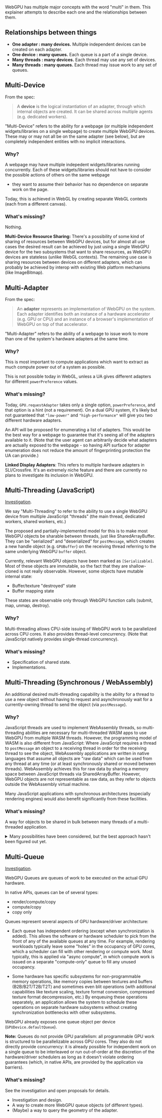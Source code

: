 WebGPU has multiple major concepts with the word "multi" in them. This explainer attempts to
describe each one and the relationships between them.


## Relationships between things

- **One adapter : many devices.**
    Multiple independent devices can be created on each adapter.
- **One device : many queues.**
    Each queue is a part of a single device.
- **Many threads : many devices.**
    Each thread may use any set of devices.
- **Many threads : many queues.**
    Each thread may issue work to any set of queues.


## Multi-Device

From the spec:

> A **device** is the logical instantiation of an adapter, through which internal objects are
> created. It can be shared across multiple agents (e.g. dedicated workers).

"Multi-Device" refers to the ability for a webpage (or multiple independent widgets/libraries on
a single webpage) to create multiple WebGPU devices. These may or may not all be on the same
adapter (see below), but are completely independent entities with no implicit interactions.

### Why?

A webpage may have multiple indepedent widgets/libraries running concurrently. Each of these
widgets/libraries should not have to consider the possible actions of others on the same webpage
- they want to assume their behavior has no dependence on separate work on the page.

Today, this is achieved in WebGL by creating separate WebGL contexts (each from a different canvas).

### What's missing?

Nothing.

**Multi-Device Resource Sharing:**
There's a possibility of some kind of sharing of resources between WebGPU devices, but for almost
all use cases the desired result can be achieved by just using a single WebGPU device for the two
subsystems that want to share resources, as WebGPU devices are stateless (unlike WebGL contexts).
The remaining use case is sharing resources between devices on different adapters, which can
probably be achieved by interop with existing Web platform mechanisms (like ImageBitmap).


## Multi-Adapter

From the spec:

> An **adapter** represents an implementation of WebGPU on the system. Each adapter identifies
> both an instance of a hardware accelerator (e.g. GPU or CPU) and an instance of a browser's
> implementation of WebGPU on top of that accelerator.

"Multi-Adapter" refers to the ability of a webpage to issue work to more than one of the system's
hardware adapters at the same time.

### Why?

This is most important to compute applications which want to extract as much compute power out of a
system as possible.

This is not possible today in WebGL, unless a UA gives different adapters for different
`powerPreference` values.

### What's missing?

Today, `GPU.requestAdapter` takes only a single option, `powerPreference`, and that option is a hint
(not a requirement). On a dual GPU system, it's likely but not guaranteed that `"low-power"` and
`"high-performance"` will give you two different hardware adapters.

An API will be proposed for enumerating a list of adapters. This would be the best way for a webpage
to guarantee that it's seeing all of the adapters available to it. (Note that the user agent can
arbitrarily decide what adapters are actually exposed to the webpage - so having API surface for
adapter enumeration does not reduce the amount of fingerprinting protection the UA can provide.)

**Linked Display Adapters**:
This refers to multiple hardware adapters in SLI/Crossfire. It's an extremely niche feature and
there are currently no plans to investigate its inclusion in WebGPU.


## Multi-Threading (JavaScript)

[Investigation](https://github.com/gpuweb/gpuweb/issues/354#issuecomment-511616037).

We say "Multi-Threading" to refer to the ability to use a single WebGPU device from multiple
JavaScript "threads" (the main thread, dedicated workers, shared workers, etc.)

The proposed and partially-implemented model for this is to make most WebGPU objects be sharable
between threads, just like SharedArrayBuffer. They can be "serialized" and "deserialized" for
`postMessage`, which creates a new handle object (e.g. `GPUBuffer`) on the receiving thread
referring to the same underlying WebGPU `buffer` object.

Currently, relevant WebGPU objects have been marked as `[Serializable]`. Most of these objects
are immutable, so the fact that they are shallow-cloned is not really observable. However, some
objects have mutable internal state:

- Buffer/texture "destroyed" state
- Buffer mapping state

These states are observable only through WebGPU function calls (submit, map, unmap, destroy).

### Why?

Multi-threading allows CPU-side issuing of WebGPU work to be parallelized across CPU cores.
It also provides thread-level concurrency.
(Note that JavaScript natively provides single-thread concurrency).

### What's missing?

- Specification of shared state.
- Implementations.


## Multi-Threading (Synchronous / WebAssembly)

An additional desired multi-threading capability is the ability for a thread to use a new object
without having to request and asynchronously wait for a currently-owning thread to send the
object (via `postMessage`).

### Why?

JavaScript threads are used to implement WebAssembly threads, so multi-threading abilities are
necessary for multi-threaded WASM apps to use WebGPU from multiple WASM threads. However, the
programming model of WASM is also different from JavaScript: Where JavaScript requires a thread
to `postMessage` an object to a receiving thread in order for the receiving thread to see the
object, WebAssembly applications are written in native languages that assume all objects are "raw
data" which can be used from any thread at any time (or at least synchronously shared or moved
between threads). WebAssembly achieves this for raw data by sharing a memory space between
JavaScript threads via SharedArrayBuffer. However, WebGPU objects are not representable as raw
data, as they refer to objects outside the WebAssembly virtual machine.

Many JavaScript applications with synchronous architectures (especially rendering engines) would
also benefit significantly from these facilities.

### What's missing?

A way for objects to be shared in bulk between many threads of a multi-threaded application.

<details>
<summary>
    Many possibilities have been considered, but the best approach hasn't been figured out yet.
</summary>

- A "shared object table": The sending thread puts an object in the table, synchronize with the
    receiving thread via shared memory (SharedArrayBuffer atomics), at which point the receiving
    thread can take it out of the table immediately.

- A new synchronous "receiveMessage" on MessagePort which can be called as soon as a message
    has been sent by the sending thread. Such messages could be identified by an integer that can
    be shared via SharedArrayBuffer.

- "Export integer handle" and "import integer handle". The sending thread would call a method on
    a WebGPU object that creates a strong reference to the object and returns an integer. The
    receiving thread would call a static method or GPUDevice method that conjures up a local
    reference to that object. This has issues with garbage collection - strong references can
    easily leak; if the references are made weak, then garbage collection becomes observable.

In all of the above cases, the sending thread could make objects available to other threads upon
creation, allowing the receiving threads to find them at any time (without requesting code to be
run on the sending thread).
</details>


## Multi-Queue

[Investigation](https://github.com/gpuweb/gpuweb/issues/1066).

WebGPU Queues are queues of work to be executed on the actual GPU hardware.

In native APIs, queues can be of several types:

- render/compute/copy
- compute/copy
- copy only

Queues represent several aspects of GPU hardware/driver architecture:

- Each queue has independent ordering (except when synchronization is added).
This allows the software or hardware scheduler to pick from the front of any of the available queues
at any time. For example, rendering workloads typically leave some "holes" in the occupancy of GPU
cores, which a scheduler can fill with other rendering or compute work. Most typically, this is
applied via "async compute", in which compute work is issued on a separate "compute-only" queue to
fill any unused occupancy.

- Some hardware has specific subsystems for non-programmable memory operations, like memory copies
between textures and buffers (B2B/B2T/T2B/T2T) and sometimes even blit operations (with additional
capabilities like texture scaling, texture format conversion, compressed texture format
decompression, etc.) By enqueuing these operations separately, an application allows the system to
schedule these operations on separate hardware subsystems without creating synchronization
bottlenecks with other subsystems.

WebGPU already exposes one queue object per device (`GPUDevice.defaultQueue`).

**Note:** Queues do not provide GPU parallelism: all programmable GPU work is structured to be
parallelizable across GPU cores. They also do not directly provide concurrency: it is already
possible for independent work on a single queue to be interleaved or run out-of-order at the
discretion of the hardware/driver schedulers as long as it doesn't violate ordering guarantees
(which, in native APIs, are provided by the application via barriers).

### What's missing?

See the investigation and open proposals for details.

- Investigation and design.
- A way to create more WebGPU queue objects (of different types).
- (Maybe) a way to query the geometry of the adapter.
